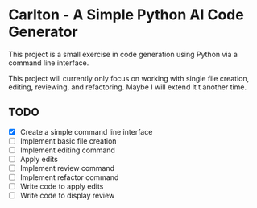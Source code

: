 # Carlton - A Simple Python AI Code Generator

This project is a small exercise in code generation using Python via a command line interface.

This project will currently only focus on working with single file creation, editing, reviewing, and refactoring. Maybe I will extend it t another time.

## TODO

- [x] Create a simple command line interface
- [ ] Implement basic file creation
- [ ] Implement editing command
- [ ] Apply edits
- [ ] Implement review command
- [ ] Implement refactor command
- [ ] Write code to apply edits
- [ ] Write code to display review
